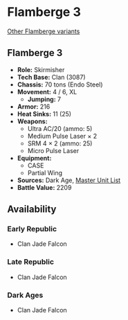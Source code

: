 # Flamberge 3

[Other Flamberge variants](../flamberge.md)

## Flamberge 3
- **Role:** Skirmisher
- **Tech Base:** Clan (3087)
- **Chassis:** 70 tons (Endo Steel)
- **Movement:** 4 / 6, XL
  - **Jumping:** 7
- **Armor:** 216
- **Heat Sinks:** 11 (25)
- **Weapons:**
  - Ultra AC/20 (ammo: 5)
  - Medium Pulse Laser × 2
  - SRM 4 × 2 (ammo: 25)
  - Micro Pulse Laser
- **Equipment:**
  - CASE
  - Partial Wing
- **Sources:** Dark Age, [Master Unit List](http://masterunitlist.info/Unit/Details/1115/flamberge-3)
- **Battle Value:** 2209

## Availability

### Early Republic
- Clan Jade Falcon

### Late Republic
- Clan Jade Falcon

### Dark Ages
- Clan Jade Falcon

